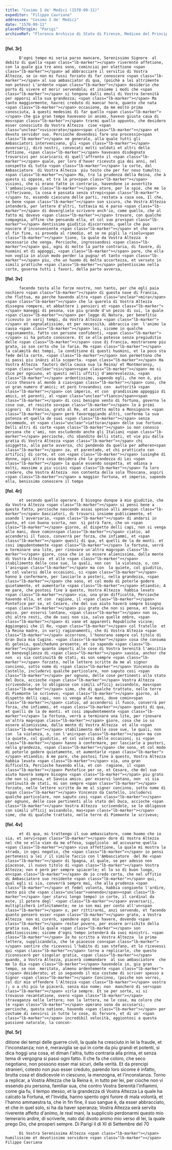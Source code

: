 ```yaml
---
title: "Cosimo I de' Medici (1570-09-11)"
expeditor: "Filippo Cavriana"
addressee: "Cosimo I de' Medici"
date: "1570-09-11"
placeOfOrigin: "Parigi"
archiveRef: "Florence Archivio di Stato di Firenze, Mediceo del Principato, 554, fols. -"
---
```



**[fol. 3r]**


          D'ogni tempo mi seria parso mancare, Serenissimo Signore  al debito di quella <span class="lb-marker"></span> riverente affetione, con la quale gia tre anni sono, cominciai per elettione <span class="lb-marker"></span> ad abbracciare il servitio di Vostra Altezza, se io non mi fussi forzato di far conoscere <span class="lb-marker"></span> al suo ambasciator di qua, (poichè a lei altrimente non potevo) L'ardente <span class="lb-marker"></span> desiderio che porto di vivere et morir servendola; et insieme i modi che <span class="lb-marker"></span> si tengono dalli emuli di Vostra Serenità  per opporsi alla sua grandezza; <span class="lb-marker"></span> Ma tanto maggiormente, havrei creduto di mancar hora, quanto che nata <span class="lb-marker"></span> occasione, da me molto prima conosciuta, à questi medesimi di far quello <span class="lb-marker"></span> che gia gran tempo havevano in animo, havevo giusta caua di mos<span class="lb-marker"></span> trarmi quello appunto, che desidero esser conosciuto da Vostra Altezza  cioe <span class="unclear">sviscerato</span><span class="lb-marker"></span> et devoto servidor suo. Percioche dovendosi fare una processio<span class="lb-marker"></span> ne generale, alla quale tutti gli Ambasciatori intervenivano, gli <span class="lb-marker"></span> avversarij, dirò nostri, convocati molti soldati et altri della fattione, <span class="lb-marker"></span> havevano disdegnato trovarsivi per scaricarsi di quell'affronto il <span class="lb-marker"></span> quale, per loro d'haver ricevuto gia doi anni, nel conspetto di tutta <span class="lb-marker"></span> la corte, dal Ambasciatore  di Vostra Altezza  piu tosto che per far novo tumulto; <span class="lb-marker"></span> Ma, tra la prudenza della Reina, che à questo si oppose, et tra le pro<span class="lb-marker"></span> visioni, che si erano fatte in contrario, havendone io avvertito l'ambasci<span class="lb-marker"></span> atore, per le spie, che me lo rifferivano, la cosa è passata senza strepi<span class="lb-marker"></span> to, essendo ciescuna delle parti, restata a casa soa, Il che, se bene <span class="lb-marker"></span> son sicuro, che Vostra Altezza  intenderà, per lettere d'altri, tuttavia mi è parso <span class="lb-marker"></span> di doverglielo scrivere anch'io, come quello, che al fatto mi dovevo <span class="lb-marker"></span> trovare, con qualche compagnia, affine che pensando ella, et col suo pru<span class="lb-marker"></span> dentissimo giuditio discorrendo, quello che puo nascere d'inconveniente <span class="lb-marker"></span> et che averra al fin fine, si proveda al rimedio, et se ne pigli la risolu<span class="lb-marker"></span> tione, la quale da Vostra Altezza  è necessario che venga. Percioche, ingrossandosi <span class="lb-marker"></span> qui, ogni di molto la parte contraria, di favore, di huomini et di appoggi, <span class="lb-marker"></span> pare, che ella non voglia in alcun modo perder la pugna/ et tanto <span class="lb-marker"></span> piu, che un huomo di molta accortezza, et versato in simili prattiche <span class="lb-marker"></span> potentissimo nella corte, governa tutti i favori, della parte avversa,
        


**[fol. 3v]**


          facendo testa alle forze nostre, non tanto, per che egli paia nochiero <span class="lb-marker"></span> di questa nave di Francia, che fluttua, ma perche havendo altra <span class="unclear">mira</span><span class="lb-marker"></span> che la querela di Vostra Altezza  dissegna rompere, et abbattere i pensieri et <span class="lb-marker"></span> maneggi di pesona, vie piu grande d'un pezzo di sui, la quale <span class="lb-marker"></span> per legge di Natura, per benefitio ricevuto in varij tempi, da Vostra Altezza <span class="lb-marker"></span> et segnalatissimo, et per necessità, abbraccia con  l'animo la causa <span class="lb-marker"></span> lei, sicome in qualche ragionamento, fatto con persone confidenti, <span class="lb-marker"></span> si ha potuto conoscere. Et se ella potesse senza pregiuditio delle <span class="lb-marker"></span> cose di Francia, mostrarsene piu grata, io son certo che lo faria. Ma <span class="lb-marker"></span> la calamità dei tempi, la conditione di questi huomini, et la poco sta fede della corte, <span class="lb-marker"></span> non permettono che si passi piu inánzi alla scoperta. <span class="lb-marker"></span> Ha Vostra Altezza  fautori della causa sua la Reina/ et Montmoransy, <span class="unclear">si</span><span class="lb-marker"></span> me si dice per ogniuno, et questi nelli uffitij d'amorevolezza, <span class="lb-marker"></span> ardentissimo, sapendo egli, che non è, piu ricco thesoro al mondo à cias<span class="lb-marker"></span> cuno, che un gran numero d'amici; et però trovandosi con  auttorità <span class="lb-marker"></span> con imperio, et con  grandissimo appoggio di amici, et parenti, al <span class="unclear">fianco</span><span class="lb-marker"></span> di cosi benigno vento di fortuna, governa le cose sue, et resiste so<span class="lb-marker"></span> lo à primi signori  di Francia, grato al Re, et accetto molto a Monsignore <span class="lb-marker"></span> però favoreggiando altri, conferma la sua potenza et quella de suoi <span class="lb-marker"></span> senza incommodo, et <span class="unclear">iattura</span> delle sue fortune. Delli altri di corte <span class="lb-marker"></span> io non conosco persona che c'ami, non escludendo anche gli Italiani <span class="lb-marker"></span> percioche, chi sbandito delli stati, et vie piu dalla gratia di Vostra Altezza <span class="lb-marker"></span> chi soiggetto, alla parte avversa, chi pendendo da quella per adheren<span class="lb-marker"></span> za, et parentado, et chi pratticato con artificij di corte, et con <span class="lb-marker"></span> lusinghe di donne, ogni altra cosa desidera che la grandezza di Lei <span class="lb-marker"></span> la quale essendo sospetta, et odiosa a molti, massime a piu vicini <span class="lb-marker"></span> fa loro credere, che Vostra Altezza  non contenta della sola Thoscana, aspiri <span class="lb-marker"></span> a maggior fortuna, et imperio, sapendo ella, benissimo conoscere il tempo
        


**[fol. 4r]**


          et secondo quello operare. È bisogno dunque à mio giuditio, che da Vostra Altezza <span class="lb-marker"></span> si pensi bene a questo fatto, percioche nascendo assai spesso alli am<span class="lb-marker"></span> basciatori, di trovarsi insieme publicamente, et usando l'avversario, <span class="lb-marker"></span> di andarsi in punto, et con buona scorta, non  si potrà fare, che un <span class="lb-marker"></span> giorno, al dispetto delli capi, non si venga alle mani, dove comin<span class="lb-marker"></span> ciatio, ad accendersi il fuoco, converrà per forza, che infiammi, et <span class="lb-marker"></span> questi di qua, et quelli de la de monti. et cosi impudentemente <span class="lb-marker"></span> la fortuna, verrà a terminare una lite, per rinovare un'altra mag<span class="lb-marker"></span> giore, cosa che io so essere alienissima, dalla mente di Vostra Altezza  et allo <span class="lb-marker"></span> stabilimento delle cose sue, le quali, non con  la violenza, o, con l'ani<span class="lb-marker"></span> ma con  la quiete, col giuditio, et col valersi delle occasioni, si <span class="lb-marker"></span> hanno à confermare, per lasciarle a posteri, nella grandezza, <span class="lb-marker"></span> che sono, et col modo di poterle godere quietamente, et aumentarle <span class="lb-marker"></span> etiandio; A me pare, che postosi fine à questo, Vostra Altezza  habbia levato <span class="lb-marker"></span> via, una gran difficoltà, Percioche havendo ella, et con  ragione, il <span class="lb-marker"></span> Pontefice per se, et Cesare, che del suo aiuto haverà sempre bisogno <span class="lb-marker"></span> piu grato che non si pensa, et Savoia amico. per esservi lontano, <span class="lb-marker"></span> non so, chi altro resti, che de suoi non sia, salvo quelle ombre, <span class="lb-marker"></span> di vane et apparenti Republiche vicine; Aggiongesi che il Re, <span class="lb-marker"></span> col fratello  et la Reina madre, in varij ragionamenti, che di Vostra Altezza <span class="lb-marker"></span> occorrono, l'honorano sempre col titolo di Gran Duca mio Cugino. <span class="lb-marker"></span> cosa che consuma di gelosia, qualcheduno presente; et io sapendo <span class="lb-marker"></span> quanto importi alle cose di Vostra Serenità l'amicitia et benevoglienza di <span class="lb-marker"></span> savoia, anchor che non  vi sia continuità de stati, mi son sempre <span class="lb-marker"></span> forzato, nelle lettere scritte da me al signor concinno, sotto nome di <span class="lb-marker"></span> Vincenzo da Castello, includervi qualche particolare, non saputo cosi <span class="lb-marker"></span> per ognuno, delle cose pertinenti allo stato del Duca, accioche <span class="lb-marker"></span> Vostra Altezza  scrivendole, se lo obligasse con simili ufficij avisandolo, mas<span class="lb-marker"></span> sime, che di qualche trattato, nelle terre di Piemonte le scrivevo; <span class="lb-marker"></span> giorno, al dispetto delli capi, non si venga alle mani, dove comin<span class="lb-marker"></span> ciatio, ad accendersi il fuoco, converrà per forza, che infiammi, et <span class="lb-marker"></span> questi di qua, et quelli de la de monti. et cosi impudentemente <span class="lb-marker"></span> la fortuna, verrà a terminare una lite, per rinovare un'altra mag<span class="lb-marker"></span> giore, cosa che io so essere alienissima, dalla mente di Vostra Altezza  et allo <span class="lb-marker"></span> stabilimento delle cose sue, le quali, non con  la violenza, o, con l'ani<span class="lb-marker"></span> ma con  la quiete, col giuditio, et col valersi delle occasioni, si <span class="lb-marker"></span> hanno à confermare, per lasciarle a posteri, nella grandezza, <span class="lb-marker"></span> che sono, et col modo di poterle godere quietamente, et aumentarle <span class="lb-marker"></span> etiandio; A me pare, che postosi fine à questo, Vostra Altezza  habbia levato <span class="lb-marker"></span> via, una gran difficoltà, Percioche havendo ella, et con  ragione, il <span class="lb-marker"></span> Pontefice per se, et Cesare, che del suo aiuto haverà sempre bisogno <span class="lb-marker"></span> piu grato che non si pensa, et Savoia amico. per esservi lontano, non  vi sia continuità de stati, mi son sempre <span class="lb-marker"></span> forzato, nelle lettere scritte da me al signor concinno, sotto nome di <span class="lb-marker"></span> Vincenzo da Castello, includervi qualche particolare, non saputo cosi <span class="lb-marker"></span> per ognuno, delle cose pertinenti allo stato del Duca, accioche <span class="lb-marker"></span> Vostra Altezza  scrivendole, se lo obligasse con simili ufficij avisandolo, mas<span class="lb-marker"></span> sime, che di qualche trattato, nelle terre di Piemonte le scrivevo;
        


**[fol. 4v]**


          et di qua, mi trattengo il suo ambasciatore, come huomo che io sia, et servi<span class="lb-marker"></span> dore di Vostra Altezza  nel che se ella vien da me offesa, supplicolo  ad accusarne quella <span class="lb-marker"></span> viva affettione, la quale mi mostra la strada, in ogni negotio, che <span class="lb-marker"></span> io pensi pertenessi a lei / il simile faccio con l'Ambasciatore  del Re <span class="lb-marker"></span> di Spagna, al quale, se per adesso non piacesse, il nuovo titolo di <span class="lb-marker"></span> Vostra Altezza; non è però per sempre spiacerle; el lo so di buon luogo, on<span class="lb-marker"></span> de io credo certo, che nel uffitio di Ambasciatore suo residente <span class="lb-marker"></span> qui, qual egli si sia, converrà sempre mai, che alla prudenza <span class="lb-marker"></span> et fedel volonta, habbia congionto l'ardire, tanto più che <span class="unclear">venendo</span><span class="lb-marker"></span> (per starvi longo tempo) in corte, il cardinal da este, il potere degl' <span class="lb-marker"></span> avversarij, multiplicherà infinitamente; ne io son mai per conto all'un<span class="lb-marker"></span> o, per rittirarmi, anzi servendo, et facendo quanto penserò esser <span class="lb-marker"></span> grato, a Vostra Altezza  non mi curerò, spendere ogni mio havere, dovendo <span class="lb-marker"></span> restar povero, per essere arrichito della gratia sua, della quale <span class="lb-marker"></span> son ambitiosissimo; sicome d'ogni tempo intenderà da suoi ministri. <span class="lb-marker"></span> Io ho scritto a Vostra Altezza  la prima lettera, supplicandola, che le piacesse con<span class="lb-marker"></span> sentire che ricevessi l'habito di san stefano, et lo ricevessi qui <span class="lb-marker"></span> torno a replicarle, che questo riconoscerò per singolar gratia, <span class="lb-marker"></span> quando, a Vostra Altezza, piacerà commandare  al suo ambasciatore  che me lo dia <span class="lb-marker"></span> havendolo io, gia gran tempo, se non  meritato, almeno ardentemente <span class="lb-marker"></span> desiderato; et io seguendo il mio costume di scriver spesso a Signor <span class="lb-marker"></span> Concinno, (poiche non vorrei, col dir mio offendere l'Altezza <span class="lb-marker"></span> vostra ); o a chi più le piacerà, senza mio nome; non  mancherò di ser<span class="lb-marker"></span> virla sempre. Et se per sorte, vi si trovasse recantatione, overo <span class="lb-marker"></span> stravaganza nelle lettere; non la lettera, ne le cose, ma coloro che le <span class="lb-marker"></span> operano sono da accusarsi; percioche, questa natione, havendo <span class="lb-marker"></span> per costume di senvirsi in tutte le cose, di fervore, et di un' <span class="lb-marker"></span> incredibil velocità, aggiontosi a questa passione naturale, la concon-


**[fol. 5r]**

ditione dei tempi delle guerre civili, la quale ha cresciuto in lei <span class="lb-marker"></span> la fraude, et l'inconstanza; non è, meraviglia se qui in corte <span class="lb-marker"></span> da piu grandi et potenti, si dica hoggi una cosa, et diman <span class="lb-marker"></span> l'altra, tutto contraria alla prima, et senza tema di vergogna <span class="lb-marker"></span> si passi ogni fatto. Il che fa che coloro, che seco negotiano, non <span class="lb-marker"></span> possono esser mai sicuri, della verità. Et da prencipi stranieri, <span class="lb-marker"></span> cotesto non  puo esser creduto, parendo loro sicome è infatto, brutta cosa <span class="lb-marker"></span> et disdicevole in ciescuno, la menzogna, et l'inconstanza. <span class="lb-marker"></span> Torno a replicar, a Vostra Altezza  che la Reina è, in tutto per lei, per<span class="lb-marker"></span> cioche non vi essendo piu persona, familiar sua, che contro Vostra <span class="lb-marker"></span> Serenità  l'infiammi, come gia fu, il tempo stesso, et la grandezza <span class="lb-marker"></span> di Vostra Altezza  La quale ha calcato la Fortuna, et l'Invidia, <span class="lb-marker"></span> hanno spento ogni furore di mala volontà, et l'hanno  ammaestra<span class="lb-marker"></span> ta, che in fin fine, il suo sangue è, da esser abbracciato, et <span class="lb-marker"></span> che in quel solo, si ha da haver speranza; Vostra Altezza  serà servita riverente affetto d'animo, le real mani, la supplicolo <span class="lb-marker"></span> perdonarmi questo mio temerario ardire, di scriverle, nato dal divoto <span class="lb-marker"></span> animo mio verso di lei, la quale prego Dio, che prosperi sempre. <span class="lb-marker"></span> Di Parigi il di XI di Settembre del 70


          Di Vostra Serenissima Altezza <span class="lb-marker"></span> humilissimo et devotissimo servidore <span class="lb-marker"></span> Filippo Cavriana

